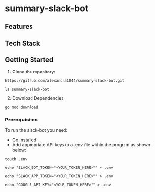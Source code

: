 # summary-slack-bot

## Features

## Tech Stack

## Getting Started

1. Clone the repository:
```
https://github.com/alexandra1044/summary-slack-bot.git
```
```
ls summary-slack-bot
```
2. Download Dependencies

```
go mod download
```


### Prerequisites 

To run the slack-bot you need:

- Go installed
- Add appropriate API keys to a .env file within the program as shown below:

```
touch .env

echo "SLACK_BOT_TOKEN="<YOUR_TOKEN_HERE>"" > .env

echo "SLACK_APP_TOKEN="<YOUR_TOKEN_HERE>"" > .env

echo "GOOGLE_API_KEY="<YOUR_TOKEN_HERE>"" > .env
```